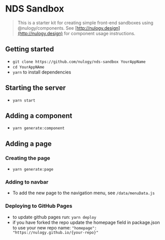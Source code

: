 # NDS Sandbox

> This is a starter kit for creating simple front-end sandboxes using @nulogy/components. See [http://nulogy.design](http://nulogy.design) for component usage instructions.

## Getting started

- `git clone https://github.com/nulogy/nds-sandbox YourAppName`
- `cd YourAppNAme`
- `yarn` to install dependencies

## Starting the server

- `yarn start`

## Adding a component

- `yarn generate:component`

## Adding a page

### Creating the page

- `yarn generate:page`

### Adding to navbar

- To add the new page to the navigation menu, see `/data/menuData.js`

### Deploying to GitHub Pages

- to update github pages run: `yarn deploy`
- if you have forked the repo update the homepage field in package.json to use your new repo name: `"homepage": "https://nulogy.github.io/{your-repo}"`
